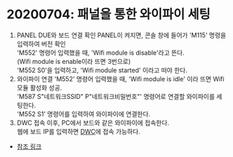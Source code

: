 # 20200704: 패널을 통한 와이파이 세팅

1. PANEL DUE와 보드 연결 확인
PANEL이 켜지면, 콘솔 창에 들어가 'M115' 명령을 입력하여 버전 확인  
'M552' 명령어 입력했을 때, 'Wifi module is disable'라고 뜬다.  
(Wifi module is enable이라 뜨면 3번으로)  
'M552 S0'을 입력하고, 'Wifi module started' 이라고 떠야 한다.
2. 와이파이 연결
'M552' 명령어 입력했을 때, 'Wifi module is idle' 이라 뜨면 Wifi 모듈 활성화 성공.  
'M587 S"네트워크SSID" P"네트워크비밀번호"' 명령어로 연결할 와이파이를 세팅한다.  
'M552 S1' 명령어를 입력하여 와이파이에 연결한다.
3. DWC 접속
 이후, PC에서 보드와 같은 와이파이에 접속한다.  
 웹에 보드 IP를 입력하면 [DWC](https://duet3d.dozuki.com/Wiki/Duet_Web_Control_Manual)에 접속 가능하다.

* [참조 링크](https://duet3d.dozuki.com/Guide/1.+Getting+Connected+to+your+Duet/7?lang=en)
